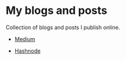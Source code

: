 # My blogs and posts

Collection of blogs and posts I publish online.

- [Medium](https://p3ld3v.medium.com/)

- [Hashnode](https://blog.p3ld3v.dev/)
